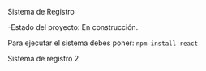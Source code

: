 <hi> Sistema de Registro</h1>

-Estado del proyecto: En construcción.

Para ejecutar el sistema debes poner:
```npm install react```

Sistema de registro 2
